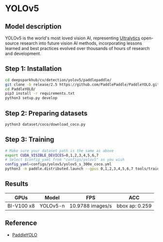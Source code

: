 # YOLOv5

## Model description

YOLOv5 is the world's most loved vision AI, representing <a href="https://ultralytics.com">Ultralytics</a> open-source research into future vision AI methods, incorporating lessons learned and best practices evolved over thousands of hours of research and development.

## Step 1: Installation

```bash
cd deepsparkhub/cv/detection/yolov5/paddlepaddle/
git clone -b release/2.5 https://github.com/PaddlePaddle/PaddleYOLO.git
cd PaddleYOLO/
pip3 install -r requirements.txt
python3 setup.py develop
```

## Step 2: Preparing datasets

```bash
python3 dataset/coco/download_coco.py
```

## Step 3: Training

```bash
# Make sure your dataset path is the same as above
export CUDA_VISIBLE_DEVICES=0,1,2,3,4,5,6,7
# Select $config_yaml from "configs/yolov5" as you wish
config_yaml=configs/yolov5/yolov5_s_300e_coco.yml
python3 -m paddle.distributed.launch --gpus 0,1,2,3,4,5,6,7 tools/train.py -c ${config_yaml} --amp --eval
```

## Results

GPUs|Model|FPS|ACC
----|---|---|---
BI-V100 x8|YOLOv5-n| 10.9788 images/s | bbox ap: 0.259

## Reference

- [PaddleYOLO](https://github.com/PaddlePaddle/PaddleYOLO)
